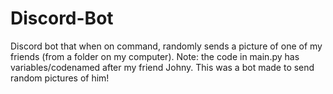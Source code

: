# Discord-Bot
Discord bot that when on command, randomly sends a picture of one of my friends (from a folder on my computer).
Note: the code in main.py has variables/codenamed after my friend Johny. This was a bot made to send random pictures of him!
